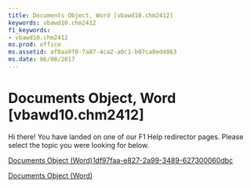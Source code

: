 ```yaml
---
title: Documents Object, Word [vbawd10.chm2412]
keywords: vbawd10.chm2412
f1_keywords:
- vbawd10.chm2412
ms.prod: office
ms.assetid: af0aa9f0-7a87-4ca2-a0c1-b07ca8ed4863
ms.date: 06/08/2017
---
```



# Documents Object, Word [vbawd10.chm2412]

Hi there! You have landed on one of our F1 Help redirector pages. Please select the topic you were looking for below.

[Documents Object (Word)1df97faa-e827-2a99-3489-627300060dbc](http://msdn.microsoft.com/library/1df97faa-e827-2a99-3489-627300060dbc%28Office.15%29.aspx)

[Documents Object (Word)](http://msdn.microsoft.com/library/fc4ac973-19c1-703a-5538-f4426b8b7564%28Office.15%29.aspx)


